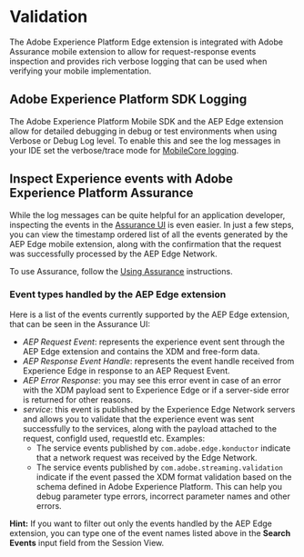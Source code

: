 # Validation

The Adobe Experience Platform Edge extension is integrated with Adobe Assurance mobile extension to allow for request-response events inspection and provides rich verbose logging that can be used when verifying your mobile implementation.

## Adobe Experience Platform SDK Logging

The Adobe Experience Platform Mobile SDK and the AEP Edge extension allow for detailed debugging in debug or test environments when using Verbose or Debug Log level. To enable this and see the log messages in your IDE set the verbose/trace mode for [MobileCore logging](../getting-started/enable-debug-logging.md#debug-logging).

## Inspect Experience events with Adobe Experience Platform Assurance

While the log messages can be quite helpful for an application developer, inspecting the events in the [Assurance UI](https://experience.adobe.com/assurance/) is even easier. In just a few steps, you can view the timestamp ordered list of all the events generated by the AEP Edge mobile extension, along with the confirmation that the request was successfully processed by the AEP Edge Network.

To use Assurance, follow the [Using Assurance](https://experienceleague.adobe.com/docs/experience-platform/assurance/user-access.html?lang=en) instructions.

### Event types handled by the AEP Edge extension

Here is a list of the events currently supported by the AEP Edge extension, that can be seen in the Assurance UI:

* _AEP Request Event_: represents the experience event sent through the AEP Edge extension and contains the XDM and free-form data.
* _AEP Response Event Handle_: represents the event handle received from Experience Edge in response to an AEP Request Event.
* _AEP Error Response_: you may see this error event in case of an error with the XDM payload sent to Experience Edge or if a server-side error is returned for other reasons.
* _service_: this event is published by the Experience Edge Network servers and allows you to validate that the experience event was sent successfully to the services, along with the payload attached to the request, configId used, requestId etc. Examples:
  * The service events published by `com.adobe.edge.konductor` indicate that a network request was received by the Edge Network.
  * The service events published by `com.adobe.streaming.validation` indicate if the event passed the XDM format validation based on the schema defined in Adobe Experience Platform. This can help you debug parameter type errors, incorrect parameter names and other errors.

**Hint:** If you want to filter out only the events handled by the AEP Edge extension, you can type one of the event names listed above in the **Search Events** input field from the Session View.

